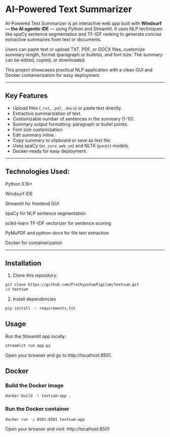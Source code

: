 # AI-Powered Text Summarizer

AI-Powered Text Summarizer is an interactive web app built with **Windsurf — the AI agentic IDE** — using Python and Streamlit. It uses NLP techniques like spaCy sentence segmentation and TF-IDF ranking to generate concise extractive summaries from text or documents.

Users can paste text or upload TXT, PDF, or DOCX files, customize summary length, format (paragraph or bullets), and font size. The summary can be edited, copied, or downloaded.

This project showcases practical NLP application with a clean GUI and Docker containerization for easy deployment.

---

## Key Features

* Upload files (`.txt`, `.pdf`, `.docx`) or paste text directly.
* Extractive summarization of text.
* Customizable number of sentences in the summary (1-10).
* Summary output formatting: paragraph or bullet points.
* Font size customization.
* Edit summary inline.
* Copy summary to clipboard or save as text file.
* Uses spaCy (`en_core_web_sm`) and NLTK (`punkt`) models.
* Docker-ready for easy deployment.

---

## Technologies Used:

Python 3.10+

Windsurf IDE

Streamlit for frontend GUI

spaCy for NLP sentence segmentation

scikit-learn TF-IDF vectorizer for sentence scoring

PyMuPDF and python-docx for file text extraction

Docker for containerization

---

## Installation

1. Clone this repository:
 ```bash 
git clone https://github.com/PrathyushaePigilam/textsum.git
cd textsum
```

2. Install dependencies
 ```bash  
 pip install -r requirements.txt
```

## Usage
Run the Streamlit app locally:
 ```bash
streamlit run app.py
```
Open your browser and go to http://localhost:8501.


## Docker
### Build the Docker image
```bash
docker build -t textsum-app .
```
### Run the Docker container
```bash
docker run -p 8501:8501 textsum-app
```
Open your browser and visit:
http://localhost:8501






